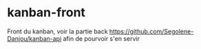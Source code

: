 # kanban-front
Front du kanban, voir la partie back https://github.com/Segolene-Danjou/kanban-api afin de pourvoir s'en servir
